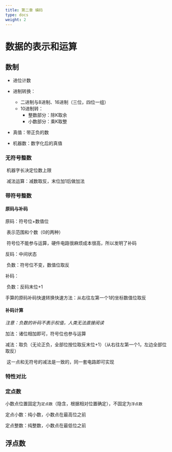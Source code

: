 ```yaml
---
title: 第二章 编码
type: docs
weight: 2
---
```


# 数据的表示和运算

## 数制

- 进位计数
- 进制转换：
  - 二进制与8进制、16进制（三位，四位一组）
  - 10进制转：
    - 整数部分：除K取余
    - 小数部分：乘K取整

- 真值：带正负的数
- 机器数：数字化后的真值

### 无符号整数

​	机器字长决定位数上限

​	减法运算：减数取反，末位加1后做加法

### 带符号整数

#### 原码与补码

原码：符号位+数值位

​	表示范围和个数（0的两种） 

​	符号位不能参与运算，硬件电路很麻烦成本很高，所以发明了补码

反码：中间状态

​	负数：符号位不变，数值位取反

补码：

​	负数：反码末位+1

手算的原码补码快速转换快速方法：从右往左第一个1的坐标数值位取反

#### 补码计算

*注意：负数的补码不表示权值，人类无法直接阅读*

加法：诸位相加即可，符号位也参与运算

减法：取负（无论正负，全部位按位取反末位+1）（从右往左第一个1，左边全部位取反）

​	这一点和无符号的减法是一致的，同一套电路即可实现

### 特性对比



### 定点数

小数点位置固定为`定点数`（隐含，根据相对位置确定），不固定为`浮点数`

定点小数：纯小数，小数点在最高位之前

定点整数：纯整数，小数点在最低位之前

## 浮点数

